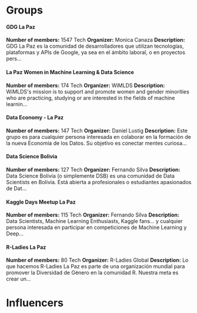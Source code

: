 <!-- TITLE: Communities -->
<!-- SUBTITLE: A quick summary of Communities -->

# Groups
<div class=groups>

#### GDG La Paz
**Number of members:** 1547
Tech
**Organizer:** Monica Canaza
**Description:** GDG La Paz es la comunidad de desarrolladores que utilizan tecnologías, plataformas y APIs de Google, ya sea en el ámbito laboral, o en proyectos pers...

#### La Paz Women in Machine Learning & Data Science
**Number of members:** 174
Tech
**Organizer:** WiMLDS
**Description:** WiMLDS's mission is to support and promote women and gender minorities who are practicing, studying or are interested in the fields of machine learnin...

#### Data Economy - La Paz
**Number of members:** 147
Tech
**Organizer:** Daniel Lustig
**Description:** Este grupo es para cualquier persona interesada en colaborar en la formación de la nueva Economía de los Datos. Su objetivo es conectar mentes curiosa...

#### Data Science Bolivia
**Number of members:** 127
Tech
**Organizer:** Fernando Silva
**Description:** Data Science Bolivia (o simplemente DSB) es una comunidad de Data Scientists en Bolivia. Está abierta a profesionales o estudiantes apasionados de Dat...

#### Kaggle Days Meetup La Paz
**Number of members:** 115
Tech
**Organizer:** Fernando Silva
**Description:** Data Scientists, Machine Learning Enthusiasts, Kaggle fans... y cualquier persona interesada en participar en competiciones de Machine Learning y Deep...

#### R-Ladies La Paz
**Number of members:** 80
Tech
**Organizer:** R-Ladies Global
**Description:** Lo que hacemos R-Ladies La Paz es parte de una organización mundial para promover la Diversidad de Género en la comunidad R.  Nuestra meta es crear un...


</div>

# Influencers
<div class=influencers>


</div>

